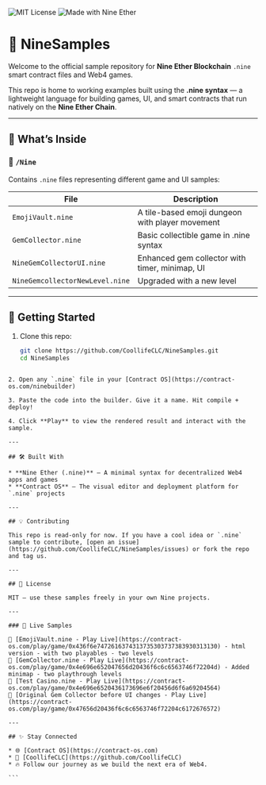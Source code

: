 ![MIT License](https://img.shields.io/badge/license-MIT-green)
![Made with Nine Ether](https://img.shields.io/badge/built%20with-.nine-blueviolet)

# 🧠 NineSamples

Welcome to the official sample repository for **Nine Ether Blockchain** `.nine` smart contract files and Web4 games.

This repo is home to working examples built using the **.nine syntax** — a lightweight language for building games, UI, and smart contracts that run natively on the **Nine Ether Chain**.

---

## 🌟 What’s Inside

### 📁 `/Nine`
Contains `.nine` files representing different game and UI samples:

| File                        | Description                                        |
|-----------------------------|----------------------------------------------------|
| `EmojiVault.nine`          | A tile-based emoji dungeon with player movement   |
| `GemCollector.nine`        | Basic collectible game in .nine syntax            |
| `NineGemCollectorUI.nine` | Enhanced gem collector with timer, minimap, UI    |
| `NineGemcollectorNewLevel.nine` | Upgraded with a new level                    |

---

## 🚀 Getting Started

1. Clone this repo:
   ```bash
   git clone https://github.com/CoollifeCLC/NineSamples.git
   cd NineSamples
````

2. Open any `.nine` file in your [Contract OS](https://contract-os.com/ninebuilder)

3. Paste the code into the builder. Give it a name. Hit compile + deploy!

4. Click **Play** to view the rendered result and interact with the sample.

---

## 🛠 Built With

* **Nine Ether (.nine)** — A minimal syntax for decentralized Web4 apps and games
* **Contract OS** — The visual editor and deployment platform for `.nine` projects

---

## 💡 Contributing

This repo is read-only for now. If you have a cool idea or `.nine` sample to contribute, [open an issue](https://github.com/CoollifeCLC/NineSamples/issues) or fork the repo and tag us.

---

## 📜 License

MIT — use these samples freely in your own Nine projects.

---

### 🚀 Live Samples

🔹 [EmojiVault.nine - Play Live](https://contract-os.com/play/game/0x436f6e7472616374313735303737383930313130) - html version - with two playables - two levels
🔹 [GemCollector.nine - Play Live](https://contract-os.com/play/game/0x4e696e652047656d20436f6c6c6563746f72204d) - Added minimap - two playthrough levels
🔹 [Test Casino.nine - Play Live](https://contract-os.com/play/game/0x4e696e6520436173696e6f20456d6f6a69204564)
🔹 [Original Gem Collector before UI changes - Play Live](https://contract-os.com/play/game/0x47656d20436f6c6c6563746f72204c6172676572)

---

## ✨ Stay Connected

* 🌐 [Contract OS](https://contract-os.com)
* 🧠 [CoollifeCLC](https://github.com/CoollifeCLC)
* 🔥 Follow our journey as we build the next era of Web4.

```
